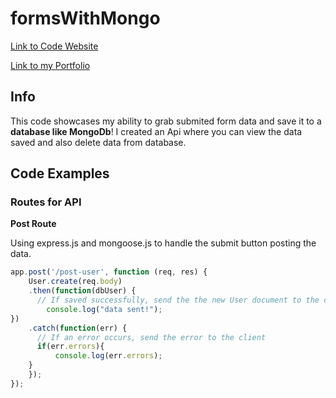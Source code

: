 # formsWithMongo
[Link to Code Website](https://desolate-sea-56537.herokuapp.com/)

[Link to my Portfolio](http://jarongallo.herokuapp.com/)

## Info 
This code showcases my ability to grab submited form data and save it to a **database like MongoDb**! I created an Api where you can view the data saved and also delete data from database.

## Code Examples

### Routes for API 

**Post Route**

Using express.js and mongoose.js to handle the submit button posting the data.

```javascript
app.post('/post-user', function (req, res) {
    User.create(req.body)
    .then(function(dbUser) {
      // If saved successfully, send the the new User document to the client
        console.log("data sent!");
})
    .catch(function(err) {
      // If an error occurs, send the error to the client
      if(err.errors){
          console.log(err.errors);
    }
    });
});
```

